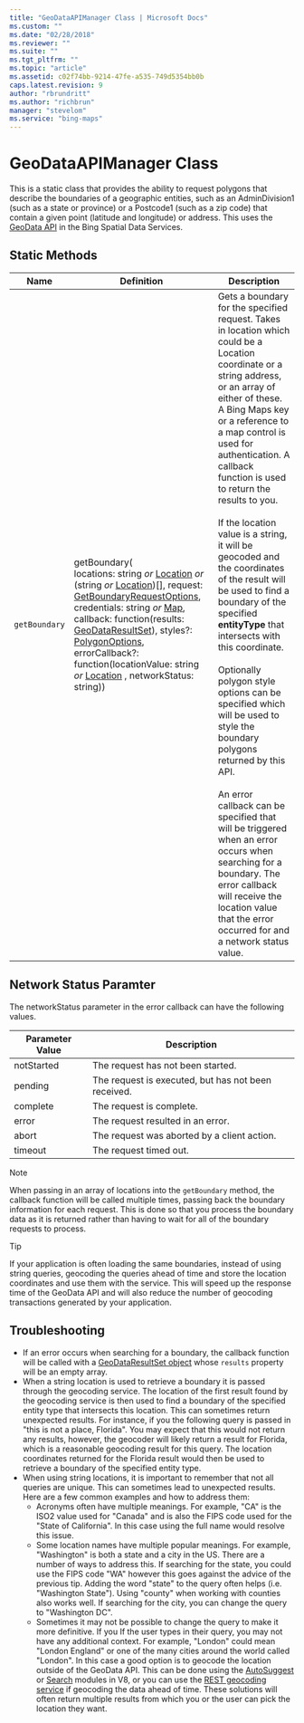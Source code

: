 ```yaml
---
title: "GeoDataAPIManager Class | Microsoft Docs"
ms.custom: ""
ms.date: "02/28/2018"
ms.reviewer: ""
ms.suite: ""
ms.tgt_pltfrm: ""
ms.topic: "article"
ms.assetid: c02f74bb-9214-47fe-a535-749d5354bb0b
caps.latest.revision: 9
author: "rbrundritt"
ms.author: "richbrun"
manager: "stevelom"
ms.service: "bing-maps"
---
```

# GeoDataAPIManager Class
This is a static class that provides the ability to request polygons that describe the boundaries of a geographic entities, such as an AdminDivision1 (such as a state or province) or a Postcode1 (such as a zip code) that contain a given point (latitude and longitude) or address. This uses the [GeoData API](../spatial-data-services/geodata-api.md) in the Bing Spatial Data Services.

## Static Methods

Name                    | Definition | Description
----------------------- | ---------- | --------------------------------
`getBoundary`           | getBoundary(<br/>locations: string _or_ [Location](../../map-control-api/location-class.md) _or_ (string _or_ [Location](../../map-control-api/location-class.md))[], request: [GetBoundaryRequestOptions](getboundaryrequestoptions-object.md), credentials: string _or_ [Map](../../map-control-api/map-class.md), callback: function(results: [GeoDataResultSet](geodataresultset-object.md)), styles?: [PolygonOptions](../../map-control-api/polygonoptions-object.md), errorCallback?: function(locationValue: string _or_ [Location](../../map-control-api/location-class.md) , networkStatus: string)) | Gets a boundary for the specified request. Takes in location which could be a Location coordinate or a string address, or an array of either of these. A Bing Maps key or a reference to a map control is used for authentication. A callback function is used to return the results to you.<br/><br/>If the location value is a string, it will be geocoded and the coordinates of the result will be used to find a boundary of the specified **entityType** that intersects with this coordinate.<br/><br/>Optionally polygon style options can be specified which will be used to style the boundary polygons returned by this API.<br/><br/>An error callback can be specified that will be triggered when an error occurs when searching for a boundary. The error callback will receive the location value that the error occurred for and a network status value. 

## Network Status Paramter

The networkStatus parameter in the error callback can have the following values.

| Parameter Value | Description                                         |
|-----------------|-----------------------------------------------------|
| notStarted      | The request has not been started.                   |
| pending         | The request is executed, but has not been received. |
| complete        | The request is complete.                            |
| error           | The request resulted in an error.                   |
| abort           | The request was aborted by a client action.         |
| timeout         | The request timed out.                              |

> [!NOTE]
> When passing in an array of locations into the `getBoundary` method, the callback function will be called multiple times, passing back the boundary information for each request. This is done so that you process the boundary data as it is returned rather than having to wait for all of the boundary requests to process.

> [!TIP]
> If your application is often loading the same boundaries, instead of using string queries, geocoding the queries ahead of time and store the location coordinates and use them with the service. This will speed up the response time of the GeoData API and will also reduce the number of geocoding transactions generated by your application.

## Troubleshooting

* If an error occurs when searching for a boundary, the callback function will be called with a [GeoDataResultSet object](geodataresultset-object.md) whose `results` property will be an empty array.
* When a string location is used to retrieve a boundary it is passed through the geocoding service. The location of the first result found by the geocoding service is then used to find a boundary of the specified entity type that intersects this location. This can sometimes return unexpected results. For instance, if you the following query is passed in "this is not a place, Florida". You may expect that this would not return any results, however, the geocoder will likely return a result for Florida, which is a reasonable geocoding result for this query. The location coordinates returned for the Florida result would then be used to retrieve a boundary of the specified entity type.
*  When using string locations, it is important to remember that not all queries are unique. This can sometimes lead to unexpected results. Here are a few common examples and how to address them:
    * Acronyms often have multiple meanings. For example, "CA" is the ISO2 value used for "Canada" and is also the FIPS code used for the "State of California". In this case using the full name would resolve this issue.
    * Some location names have multiple popular meanings. For example, "Washington" is both a state and a city in the US. There are a number of ways to address this. If searching for the state, you could use the FIPS code "WA" however this goes against the advice of the previous tip. Adding the word "state" to the query often helps (i.e. "Washington State"). Using "county" when working with counties also works well. If searching for the city, you can change the query to "Washington DC". 
	* Sometimes it may not be possible to change the query to make it more definitive. If you If the user types in their query, you may not have any additional context. For example, "London" could mean "London England" or one of the many cities around the world called "London". In this case a good option is to geocode the location outside of the GeoData API. This can be done using the [AutoSuggest](../autosuggest-module/index.md) or [Search](../search-module/index.md) modules in V8, or you can use the [REST geocoding service](../rest-services/index.md) if geocoding the data ahead of time. These solutions will often return multiple results from which you or the user can pick the location they want.
